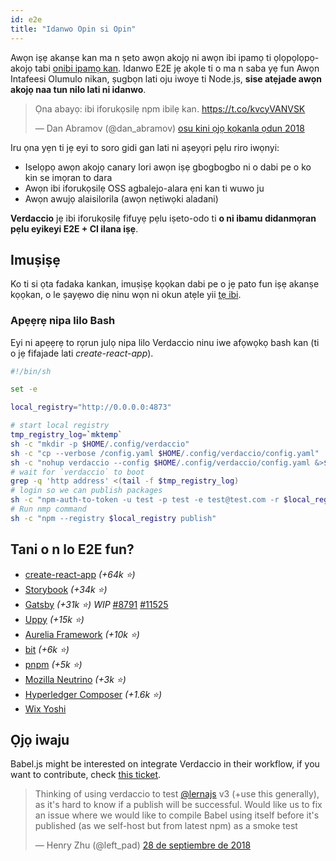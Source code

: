 ```yaml
---
id: e2e
title: "Idanwo Opin si Opin"
---
```


Awọn iṣẹ akanṣe kan ma n ṣeto awọn akojọ ni awọn ibi ipamọ ti ọlọpọlọpọ-akojọ tabi [onibi ipamọ kan](https://github.com/babel/babel/blob/master/doc/design/monorepo.md). Idanwo E2E jẹ akọle ti o ma n saba yẹ fun Awọn Intafeesi Olumulo nikan, ṣugbọn lati oju iwoye ti Node.js, **sise atẹjade awọn akojọ naa tun nilo lati ni idanwo**.

<blockquote class="twitter-tweet" data-lang="en"><p lang="en" dir="ltr">Ọna abayọ: ibi iforukọsilẹ npm ibilẹ kan. <a href="https://t.co/kvcyVANVSK">https://t.co/kvcyVANVSK</a></p>&mdash; Dan Abramov (@dan_abramov) <a href="https://twitter.com/dan_abramov/status/951427674844680192?ref_src=twsrc%5Etfw">osu kini ọjọ kọkanla ọdun 2018</a></blockquote>

<script async src="https://platform.twitter.com/widgets.js" charset="utf-8"></script>

Iru ọna yẹn ti jẹ eyi to soro gidi gan lati ni aṣeyọri pẹlu riro iwọnyi:

* Iselọpọ awọn akojọ canary lori awọn iṣẹ gbogbogbo ni o dabi pe o ko kin se imọran to dara
* Awọn ibi iforukọsilẹ OSS agbalejo-alara ẹni kan ti wuwo ju
* Awọn awujọ alaisilorila (awọn nẹtiwọki aladani)

**Verdaccio** jẹ ibi iforukọsilẹ fifuyẹ pẹlu iṣeto-odo ti **o ni ibamu didanmọran pẹlu eyikeyi E2E + CI ilana iṣẹ**.

## Imuṣiṣẹ

Ko ti si ọta fadaka kankan, imuṣiṣẹ kọọkan dabi pe o jẹ pato fun iṣẹ akanṣe kọọkan, o le ṣayẹwo diẹ ninu wọn ni okun atẹle yii [tẹ ibi](https://stackoverflow.com/a/50222427/308341).

### Apẹẹrẹ nipa lilo Bash

Eyi ni apẹẹrẹ to rọrun julọ nipa lilo Verdaccio ninu iwe afọwọkọ bash kan (ti o jẹ fifajade lati *create-react-app*).

```bash
#!/bin/sh

set -e

local_registry="http://0.0.0.0:4873"

# start local registry
tmp_registry_log=`mktemp`
sh -c "mkdir -p $HOME/.config/verdaccio"
sh -c "cp --verbose /config.yaml $HOME/.config/verdaccio/config.yaml"
sh -c "nohup verdaccio --config $HOME/.config/verdaccio/config.yaml &>$tmp_registry_log &"
# wait for `verdaccio` to boot
grep -q 'http address' <(tail -f $tmp_registry_log)
# login so we can publish packages
sh -c "npm-auth-to-token -u test -p test -e test@test.com -r $local_registry"
# Run nmp command
sh -c "npm --registry $local_registry publish"
```

## Tani o n lo E2E fun?

* [create-react-app](https://github.com/facebook/create-react-app/blob/master/CONTRIBUTING.md#contributing-to-e2e-end-to-end-tests) *(+64k ⭐️)*
* [Storybook](https://github.com/storybooks/storybook) *(+34k ⭐️)*
* [Gatsby](https://github.com/gatsbyjs/gatsby) *(+31k ⭐️) WIP* [#8791](https://github.com/gatsbyjs/gatsby/pull/8791) [#11525](https://github.com/gatsbyjs/gatsby/pull/11525)
* [Uppy](https://github.com/transloadit/uppy) *(+15k ⭐️)*
* [Aurelia Framework](https://github.com/aurelia) *(+10k ⭐️)*
* [bit](https://github.com/teambit/bit) *(+6k ⭐️)*
* [pnpm](https://github.com/pnpm/pnpm) *(+5k ⭐️)*
* [Mozilla Neutrino](https://github.com/neutrinojs/neutrino) *(+3k ⭐️)*
* [Hyperledger Composer](https://github.com/hyperledger/composer) *(+1.6k ⭐️)*
* [Wix Yoshi](https://github.com/wix/yoshi)

## Ọjọ iwaju

Babel.js might be interested on integrate Verdaccio in their workflow, if you want to contribute, check [this ticket](https://github.com/babel/babel/issues/6134).

<blockquote class="twitter-tweet" data-lang="en"><p lang="en" dir="ltr">Thinking of using verdaccio to test <a href="https://twitter.com/lernajs?ref_src=twsrc%5Etfw">@lernajs</a> v3 (+use this generally), as it&#39;s hard to know if a publish will be successful. Would like us to fix an issue where we would like to compile Babel using itself before it&#39;s published (as we self-host but from latest npm) as a smoke test</p>&mdash; Henry Zhu (@left_pad) <a href="https://twitter.com/left_pad/status/1045770889051164672?ref_src=twsrc%5Etfw">28 de septiembre de 2018</a></blockquote>

<script async src="https://platform.twitter.com/widgets.js" charset="utf-8"></script>
